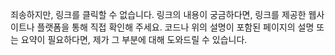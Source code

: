 죄송하지만, 링크를 클릭할 수 없습니다. 링크의 내용이 궁금하다면, 링크를 제공한 웹사이트나 플랫폼을 통해 직접 확인해 주세요. 코드나 위의 설명이 포함된 페이지의 설명 또는 요약이 필요하다면, 제가 그 부분에 대해 도와드릴 수 있습니다.